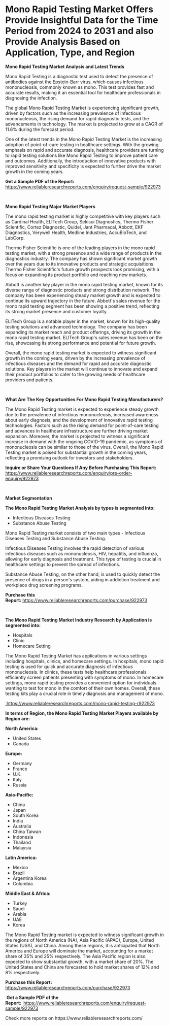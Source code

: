<p><h1>Mono Rapid Testing Market Offers Provide Insightful Data for the Time Period from 2024 to 2031 and also Provide Analysis Based on Application, Type, and Region</h1></p><p><strong>Mono Rapid Testing Market Analysis and Latest Trends</strong></p>
<p><p>Mono Rapid Testing is a diagnostic test used to detect the presence of antibodies against the Epstein-Barr virus, which causes infectious mononucleosis, commonly known as mono. This test provides fast and accurate results, making it an essential tool for healthcare professionals in diagnosing the infection.</p><p>The global Mono Rapid Testing Market is experiencing significant growth, driven by factors such as the increasing prevalence of infectious mononucleosis, the rising demand for rapid diagnostic tests, and the advancements in technology. The market is projected to grow at a CAGR of 11.6% during the forecast period.</p><p>One of the latest trends in the Mono Rapid Testing Market is the increasing adoption of point-of-care testing in healthcare settings. With the growing emphasis on rapid and accurate diagnosis, healthcare providers are turning to rapid testing solutions like Mono Rapid Testing to improve patient care and outcomes. Additionally, the introduction of innovative products with improved sensitivity and specificity is expected to further drive the market growth in the coming years.</p></p>
<p><strong>Get a Sample PDF of the Report:&nbsp;</strong> <a href="https://www.reliableresearchreports.com/enquiry/request-sample/922973">https://www.reliableresearchreports.com/enquiry/request-sample/922973</a></p>
<p>&nbsp;</p>
<p><strong>Mono Rapid Testing Major Market Players</strong></p>
<p><p>The mono rapid testing market is highly competitive with key players such as Cardinal Health, ELITech Group, Sekisui Diagnostics, Thermo Fisher Scientific, Cortez Diagnostic, Quidel, Jant Pharmacal, Abbott, EKF Diagnostics, Verywell Health, Medline Industries, AccuBioTech, and LabCorp.</p><p>Thermo Fisher Scientific is one of the leading players in the mono rapid testing market, with a strong presence and a wide range of products in the diagnostics industry. The company has shown significant market growth over the years due to its innovative products and strategic acquisitions. Thermo Fisher Scientific's future growth prospects look promising, with a focus on expanding its product portfolio and reaching new markets.</p><p>Abbott is another key player in the mono rapid testing market, known for its diverse range of diagnostic products and strong distribution network. The company has been experiencing steady market growth and is expected to continue its upward trajectory in the future. Abbott's sales revenue for the mono rapid testing segment has been showing a positive trend, reflecting its strong market presence and customer loyalty.</p><p>ELITech Group is a notable player in the market, known for its high-quality testing solutions and advanced technology. The company has been expanding its market reach and product offerings, driving its growth in the mono rapid testing market. ELITech Group's sales revenue has been on the rise, showcasing its strong performance and potential for future growth.</p><p>Overall, the mono rapid testing market is expected to witness significant growth in the coming years, driven by the increasing prevalence of infectious diseases and the demand for rapid and accurate diagnostic solutions. Key players in the market will continue to innovate and expand their product portfolios to cater to the growing needs of healthcare providers and patients.</p></p>
<p>&nbsp;</p>
<p><strong>What Are The Key Opportunities For Mono Rapid Testing Manufacturers?</strong></p>
<p><p>The Mono Rapid Testing market is expected to experience steady growth due to the prevalence of infectious mononucleosis, increased awareness about early diagnosis, and the development of innovative rapid testing technologies. Factors such as the rising demand for point-of-care testing and advances in healthcare infrastructure are further driving market expansion. Moreover, the market is projected to witness a significant increase in demand with the ongoing COVID-19 pandemic, as symptoms of mononucleosis can be similar to those of the virus. Overall, the Mono Rapid Testing market is poised for substantial growth in the coming years, reflecting a promising outlook for investors and stakeholders.</p></p>
<p><strong>Inquire or Share Your Questions If Any Before Purchasing This Report:</strong> <a href="https://www.reliableresearchreports.com/enquiry/pre-order-enquiry/922973">https://www.reliableresearchreports.com/enquiry/pre-order-enquiry/922973</a></p>
<p>&nbsp;</p>
<p><strong>Market Segmentation</strong></p>
<p><strong>The Mono Rapid Testing Market Analysis by types is segmented into:</strong></p>
<p><ul><li>Infectious Diseases Testing</li><li>Substance Abuse Testing</li></ul></p>
<p><p>Mono Rapid Testing market consists of two main types - Infectious Diseases Testing and Substance Abuse Testing. </p><p>Infectious Diseases Testing involves the rapid detection of various infectious diseases such as mononucleosis, HIV, hepatitis, and influenza, allowing for early diagnosis and treatment. This type of testing is crucial in healthcare settings to prevent the spread of infections.</p><p>Substance Abuse Testing, on the other hand, is used to quickly detect the presence of drugs in a person's system, aiding in addiction treatment and workplace drug screening programs.</p></p>
<p><strong>Purchase this Report:&nbsp;</strong><a href="https://www.reliableresearchreports.com/purchase/922973">https://www.reliableresearchreports.com/purchase/922973</a></p>
<p>&nbsp;</p>
<p><strong>The Mono Rapid Testing Market Industry Research by Application is segmented into:</strong></p>
<p><ul><li>Hospitals</li><li>Clinic</li><li>Homecare Setting</li></ul></p>
<p><p>The Mono Rapid Testing Market has applications in various settings including hospitals, clinics, and homecare settings. In hospitals, mono rapid testing is used for quick and accurate diagnosis of infectious mononucleosis. In clinics, these tests help healthcare professionals efficiently screen patients presenting with symptoms of mono. In homecare settings, mono rapid testing provides a convenient option for individuals wanting to test for mono in the comfort of their own homes. Overall, these testing kits play a crucial role in timely diagnosis and management of mono.</p></p>
<p><a href="https://www.reliableresearchreports.com/mono-rapid-testing-r922973">&nbsp;https://www.reliableresearchreports.com/mono-rapid-testing-r922973</a></p>
<p><strong>In terms of Region, the Mono Rapid Testing Market Players available by Region are:</strong></p>
<p>
    <p> <strong> North America: </strong>
        <ul>
            <li>United States</li>
            <li>Canada</li>
        </ul>
        </p> 
    <p> <strong> Europe: </strong>
        <ul>
            <li>Germany</li>
            <li>France</li>
            <li>U.K.</li>
            <li>Italy</li>
            <li>Russia</li>
        </ul>
        </p> 
    <p> <strong> Asia-Pacific: </strong>
        <ul>
            <li>China</li>
            <li>Japan</li>
            <li>South Korea</li>
            <li>India</li>
            <li>Australia</li>
            <li>China Taiwan</li>
            <li>Indonesia</li>
            <li>Thailand</li>
            <li>Malaysia</li>
        </ul>
        </p> 
    <p> <strong> Latin America: </strong>
        <ul>
            <li>Mexico</li>
            <li>Brazil</li>
            <li>Argentina Korea</li>
            <li>Colombia</li>
        </ul>
        </p> 
    <p> <strong> Middle East & Africa: </strong>
        <ul>
            <li>Turkey</li>
            <li>Saudi</li>
            <li>Arabia</li>
            <li>UAE</li>
            <li>Korea</li>
        </ul>
    </p>
    </p>
<p><p>The Mono Rapid Testing market is expected to witness significant growth in the regions of North America (NA), Asia Pacific (APAC), Europe, United States (USA), and China. Among these regions, it is anticipated that North America and Europe will dominate the market, accounting for a market share of 35% and 25% respectively. The Asia Pacific region is also expected to show substantial growth, with a market share of 20%. The United States and China are forecasted to hold market shares of 12% and 8% respectively.</p></p>
<p><strong>Purchase this Report: </strong><a href="https://www.reliableresearchreports.com/purchase/922973">https://www.reliableresearchreports.com/purchase/922973</a></p>
<p>&nbsp;<strong>Get a Sample PDF of the Report:&nbsp;&nbsp;</strong><a href="https://www.reliableresearchreports.com/enquiry/request-sample/922973">https://www.reliableresearchreports.com/enquiry/request-sample/922973</a></p>
<p><strong></strong></p>
<p>Check more reports on https://www.reliableresearchreports.com/</p>